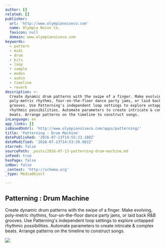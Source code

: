 ```yaml
---
author: []
related: []
publisher:
  url: 'http://www.olympianoiseco.com'
  name: Olympia Noise Co.
  favicon: null
  domain: www.olympianoiseco.com
keywords:
  - pattern
  - midi
  - drum
  - kits
  - loop
  - sample
  - modes
  - audio
  - timeline
  - reverb
description: >-
  Create dynamic drum patterns with the swipe of a finger. Make evolving,
  poly-metric rhythms, four-on-the-floor dance party jams, or laid back R&B
  grooves. Use Patterning's independent loop settings to explore untapped
  rhythmic possibilities. Automate parameters to create intricate & complex
  beats. Arrange patterns on the timeline to construct songs.
inLanguage: en
app_links: []
isBasedOnUrl: 'http://www.olympianoiseco.com/apps/patterning/'
title: 'Patterning : Drum Machine'
datePublished: '2016-07-13T14:55:23.188Z'
dateModified: '2016-07-13T14:53:39.982Z'
starred: false
sourcePath: _posts/2016-07-13-patterning-drum-machine.md
inFeed: true
hasPage: false
inNav: false
_context: 'http://schema.org'
_type: MediaObject

---
```

<article style=""><h1>Patterning : Drum Machine</h1><p>Create dynamic drum patterns with the swipe of a finger. Make evolving, poly-metric rhythms, four-on-the-floor dance party jams, or laid back R&amp;B grooves. Use Patterning's independent loop settings to explore untapped rhythmic possibilities. Automate parameters to create intricate &amp; complex beats. Arrange patterns on the timeline to construct songs.</p><img src="http://www.olympianoiseco.com/site/assets/files/1072/icon_rounded_512.600x0.png" /></article>